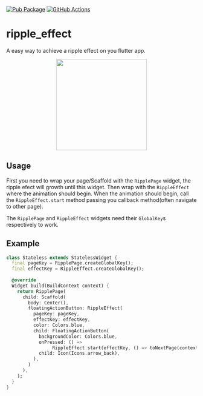 [![Pub Package](https://img.shields.io/pub/v/ripple_effect.svg?color=0175C2)](https://pub.dev/packages/ripple_effect)
[![GitHub Actions](https://github.com/ericdallo/ripple_effect/workflows/Tests/badge.svg)](https://github.com/ericdallo/ripple_effect/actions)

# ripple_effect

A easy way to achieve a ripple effect on you flutter app.

<p align="center">
  <img src="https://user-images.githubusercontent.com/7820865/78139282-a2e49c00-73fe-11ea-9159-7ea019c87d0e.gif" width="240">
</p>

## Usage

First you need to wrap your page/Scaffold with the `RipplePage` widget, the ripple efect will growth until this widget. Then 
wrap with the `RippleEffect` where the animation should begin. When the animation should begin, call the `RippleEffect.start` method passing you callback method(often navigate to other page).

The `RipplePage` and `RippleEffect` widgets need their `GlobalKey`s respectively to work.

## Example

```dart
class Stateless extends StatelessWidget {
  final pageKey = RipplePage.createGlobalKey();
  final effectKey = RippleEffect.createGlobalKey();
  
  @override
  Widget build(BuildContext context) {
    return RipplePage(
      child: Scaffold(
        body: Center(),
        floatingActionButton: RippleEffect(
          pageKey: pageKey,
          effectKey: effectKey,
          color: Colors.blue,
          child: FloatingActionButton(
            backgroundColor: Colors.blue,
            onPressed: () =>
                 RippleEffect.start(effectKey, () => toNextPage(context)),
            child: Icon(Icons.arrow_back),
          ),
        )
      ),
    );
  }
}
```
